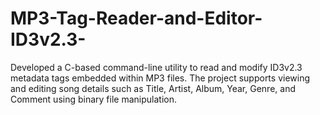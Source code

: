 # MP3-Tag-Reader-and-Editor-ID3v2.3-
Developed a C-based command-line utility to read and modify ID3v2.3 metadata tags embedded within MP3 files. The project supports viewing and editing song details such as Title, Artist, Album, Year, Genre, and Comment using binary file manipulation.
